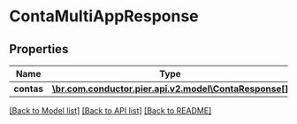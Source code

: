 # ContaMultiAppResponse

## Properties
Name | Type | Description | Notes
------------ | ------------- | ------------- | -------------
**contas** | [**\br.com.conductor.pier.api.v2.model\ContaResponse[]**](ContaResponse.md) | {{{conta_multi_response_contas_value}}} | [optional] 

[[Back to Model list]](../README.md#documentation-for-models) [[Back to API list]](../README.md#documentation-for-api-endpoints) [[Back to README]](../README.md)


